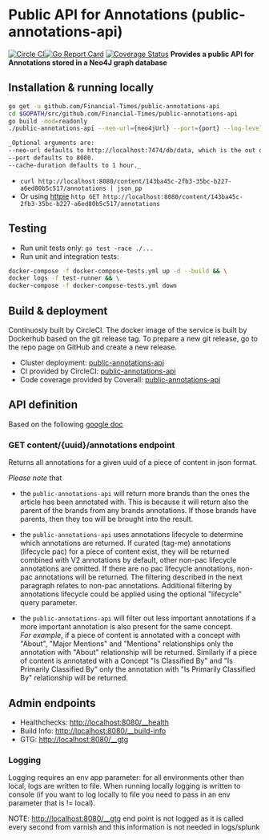 # Public API for Annotations (public-annotations-api)

[![Circle CI](https://circleci.com/gh/Financial-Times/public-annotations-api.svg?style=shield)](https://circleci.com/gh/Financial-Times/public-annotations-api)[![Go Report Card](https://goreportcard.com/badge/github.com/Financial-Times/public-annotations-api)](https://goreportcard.com/report/github.com/Financial-Times/public-annotations-api) [![Coverage Status](https://coveralls.io/repos/github/Financial-Times/public-annotations-api/badge.svg)](https://coveralls.io/github/Financial-Times/public-annotations-api)
__Provides a public API for Annotations stored in a Neo4J graph database__

## Installation & running locally

```sh
go get -u github.com/Financial-Times/public-annotations-api
cd $GOPATH/src/github.com/Financial-Times/public-annotations-api
go build -mod=readonly
./public-annotations-api --neo-url={neo4jUrl} --port={port} --log-level={DEBUG|INFO|WARN|ERROR}--cache-duration{e.g. 22h10m3s}
```

```sh
_Optional arguments are:
--neo-url defaults to http://localhost:7474/db/data, which is the out of box url for a local neo4j instance.
--port defaults to 8080.
--cache-duration defaults to 1 hour._
```

* `curl http://localhost:8080/content/143ba45c-2fb3-35bc-b227-a6ed80b5c517/annotations | json_pp`
* Or using [httpie](https://github.com/jkbrzt/httpie) `http GET http://localhost:8080/content/143ba45c-2fb3-35bc-b227-a6ed80b5c517/annotations`

## Testing

* Run unit tests only: `go test -race ./...`
* Run unit and integration tests:

```sh
docker-compose -f docker-compose-tests.yml up -d --build && \
docker logs -f test-runner && \
docker-compose -f docker-compose-tests.yml down
```

## Build & deployment

Continuosly built by CircleCI. The docker image of the service is built by Dockerhub based on the git release tag.
To prepare a new git release, go to the repo page on GitHub and create a new release.

* Cluster deployment:  [public-annotations-api](https://upp-k8s-jenkins.in.ft.com/job/k8s-deployment/job/apps-deployment/job/public-annotations-api-auto-deploy/)
* CI provided by CircleCI: [public-annotations-api](https://circleci.com/gh/Financial-Times/public-annotations-api)
* Code coverage provided by Coverall: [public-annotations-api](https://coveralls.io/github/Financial-Times/public-annotations-api)

## API definition

Based on the following [google doc](https://docs.google.com/a/ft.com/document/d/1kQH3tk1GhXnupHKdDhkDE5UyJIHm2ssWXW3zjs3g2h8/edit?usp=sharing)

### GET content/{uuid}/annotations endpoint

Returns all annotations for a given uuid of a piece of content in json format.

*Please note* that

* the `public-annotations-api` will return more brands than the ones the article has been annotated with.
This is because it will return also the parent of the brands from any brands annotations.
If those brands have parents, then they too will be brought into the result.

* the `public-annotations-api` uses annotations lifecycle to determine which annotations are returned. If curated (tag-me) annotations (lifecycle pac) for a piece of content exist, they will be returned combined with V2 annotations by default, other non-pac lifecycle annotations are omitted.
If there are no pac lifecycle annotations, non-pac annotations will be returned. The filtering described in the next paragraph relates to non-pac annotations. Additional filtering by annotations lifecycle could be applied using the optional "lifecycle" query parameter.

* the `public-annotations-api` will filter out less important annotations if a more important annotation is also present for the same concept.  
_For example_, if a piece of content is annotated with a concept with "About", "Major Mentions" and "Mentions" relationships
only the annotation with "About" relationship will be returned.
Similarly if a piece of content is annotated with a Concept "Is Classified By" and "Is Primarily Classified By"
only the annotation with "Is Primarily Classified By" relationship will be returned.

## Admin endpoints

* Healthchecks: [http://localhost:8080/__health](http://localhost:8080/__health)  
* Build Info: [http://localhost:8080/__build-info](http://localhost:8080/__build-info)  
* GTG: [http://localhost:8080/__gtg](http://localhost:8080/__gtg)

### Logging

Logging requires an env app parameter: for all environments other than local, logs are written to file. When running locally logging is written to console (if you want to log locally to file you need to pass in an env parameter that is != local).

NOTE: <http://localhost:8080/__gtg> end point is not logged as it is called every second from varnish and this information is not needed in logs/splunk
